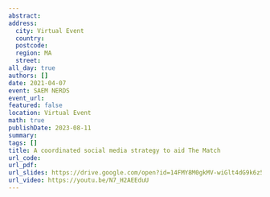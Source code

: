 ```yaml
---
abstract: 
address:
  city: Virtual Event
  country:
  postcode: 
  region: MA
  street: 
all_day: true
authors: []
date: 2021-04-07
event: SAEM NERDS
event_url: 
featured: false
location: Virtual Event
math: true
publishDate: 2023-08-11
summary: 
tags: []
title: A coordinated social media strategy to aid The Match
url_code: 
url_pdf: 
url_slides: https://drive.google.com/open?id=14FMY8M0gkMV-wiGlt4dG9k6z5JTx8HzT
url_video: https://youtu.be/N7_H2AEEduU
---
```

